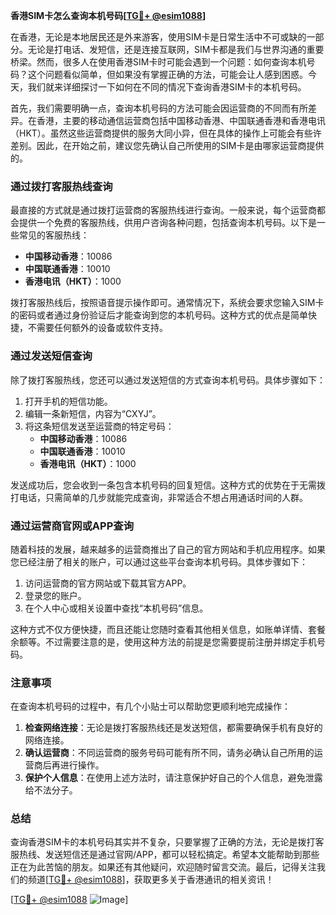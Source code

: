 **香港SIM卡怎么查询本机号码[[TG💪+ @esim1088](https://t.me/s/esim1088)]**

在香港，无论是本地居民还是外来游客，使用SIM卡是日常生活中不可或缺的一部分。无论是打电话、发短信，还是连接互联网，SIM卡都是我们与世界沟通的重要桥梁。然而，很多人在使用香港SIM卡时可能会遇到一个问题：如何查询本机号码？这个问题看似简单，但如果没有掌握正确的方法，可能会让人感到困惑。今天，我们就来详细探讨一下如何在不同的情况下查询香港SIM卡的本机号码。

首先，我们需要明确一点，查询本机号码的方法可能会因运营商的不同而有所差异。在香港，主要的移动通信运营商包括中国移动香港、中国联通香港和香港电讯（HKT）。虽然这些运营商提供的服务大同小异，但在具体的操作上可能会有些许差别。因此，在开始之前，建议您先确认自己所使用的SIM卡是由哪家运营商提供的。

### **通过拨打客服热线查询**

最直接的方式就是通过拨打运营商的客服热线进行查询。一般来说，每个运营商都会提供一个免费的客服热线，供用户咨询各种问题，包括查询本机号码。以下是一些常见的客服热线：

- **中国移动香港**：10086
- **中国联通香港**：10010
- **香港电讯（HKT）**：1000

拨打客服热线后，按照语音提示操作即可。通常情况下，系统会要求您输入SIM卡的密码或者通过身份验证后才能查询到您的本机号码。这种方式的优点是简单快捷，不需要任何额外的设备或软件支持。

### **通过发送短信查询**

除了拨打客服热线，您还可以通过发送短信的方式查询本机号码。具体步骤如下：

1. 打开手机的短信功能。
2. 编辑一条新短信，内容为“CXYJ”。
3. 将这条短信发送至运营商的特定号码：
   - **中国移动香港**：10086
   - **中国联通香港**：10010
   - **香港电讯（HKT）**：1000

发送成功后，您会收到一条包含本机号码的回复短信。这种方式的优势在于无需拨打电话，只需简单的几步就能完成查询，非常适合不想占用通话时间的人群。

### **通过运营商官网或APP查询**

随着科技的发展，越来越多的运营商推出了自己的官方网站和手机应用程序。如果您已经注册了相关的账户，可以通过这些平台查询本机号码。具体步骤如下：

1. 访问运营商的官方网站或下载其官方APP。
2. 登录您的账户。
3. 在个人中心或相关设置中查找“本机号码”信息。

这种方式不仅方便快捷，而且还能让您随时查看其他相关信息，如账单详情、套餐余额等。不过需要注意的是，使用这种方法的前提是您需要提前注册并绑定手机号码。

### **注意事项**

在查询本机号码的过程中，有几个小贴士可以帮助您更顺利地完成操作：

1. **检查网络连接**：无论是拨打客服热线还是发送短信，都需要确保手机有良好的网络连接。
2. **确认运营商**：不同运营商的服务号码可能有所不同，请务必确认自己所用的运营商后再进行操作。
3. **保护个人信息**：在使用上述方法时，请注意保护好自己的个人信息，避免泄露给不法分子。

### **总结**

查询香港SIM卡的本机号码其实并不复杂，只要掌握了正确的方法，无论是拨打客服热线、发送短信还是通过官网/APP，都可以轻松搞定。希望本文能帮助到那些正在为此苦恼的朋友。如果还有其他疑问，欢迎随时留言交流。最后，记得关注我们的频道[[TG💪+ @esim1088](https://t.me/s/esim1088)]，获取更多关于香港通讯的相关资讯！

[[TG💪+ @esim1088](https://t.me/s/esim1088) ![Image](https://i.postimg.cc/4NQfJmqS/Snipaste-2025-05-13-00-14-12.png)]
